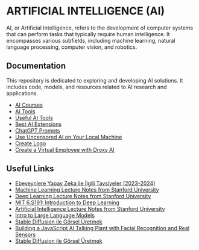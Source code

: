 # ARTIFICIAL INTELLIGENCE (AI)

AI, or Artificial Intelligence, refers to the development of computer systems that can perform tasks that typically require human intelligence. It encompasses various subfields, including machine learning, natural language processing, computer vision, and robotics.

## Documentation

This repository is dedicated to exploring and developing AI solutions. It includes code, models, and resources related to AI research and applications.

- [AI Courses](./ai.courses.md)
- [AI Tools](./ai.tools.md)
- [Useful AI Tools](./useful.ai.tools.md)
- [Best AI Extensions](./extensions.md)
- [ChatGPT Prompts](./chatgpt.prompts.md)
- [Use Uncensored AI on Your Local Machine](./uncensored.ai.md)
- [Create Logo](./create.logo.md)
- [Create a Virtual Employee with Droxy AI](./create.virtual.employee.with.droxy.md)

## Useful Links

- [Ebeveynlere Yapay Zeka ile İlgili Tavsiyeler (2023-2024)](https://cbddo.gov.tr/arastirma-raporlari/)
- [Machine Learning Lecture Notes from Stanford University](https://github.com/afshinea/stanford-cs-229-machine-learning/tree/master)
- [Deep Learning Lecture Notes from Stanford University](https://github.com/afshinea/stanford-cs-230-deep-learning)
- [MIT 6.S191: Introduction to Deep Learning](https://www.youtube.com/watch?v=ErnWZxJovaM&list=PLtBw6njQRU-rwp5__7C0oIVt26ZgjG9NI&t=29s)
- [Artificial Intelligence Lecture Notes from Stanford University](https://github.com/afshinea/stanford-cs-221-artificial-intelligence)
- [Intro to Large Language Models](https://www.youtube.com/watch?v=zjkBMFhNj_g)
- [Stable Diffusion ile Görsel Üretmek](https://www.youtube.com/watch?v=DcwH_95F_pU)
- [Building a JavaScript AI Talking Plant with Facial Recognition and Real Sensors](https://matemarschalko.medium.com/building-a-javascript-ai-talking-plant-with-facial-recognition-and-real-sensors-74364f005ae5)
- [Stable Diffusion ile Görsel Üretmek](https://www.youtube.com/watch?v=DcwH_95F_pU)
